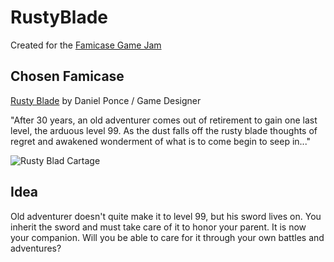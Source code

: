 # RustyBlade
Created for the [Famicase Game Jam](https://itch.io/jam/a-game-by-its-cover-2017)

## Chosen Famicase
[Rusty Blade](http://www.famicase.com/17/softs/096.html)
by Daniel Ponce / Game Designer

"After 30 years, an old adventurer comes out of retirement to gain one last level, the arduous level 99. As the dust falls off the rusty blade thoughts of regret and awakened wonderment of what is to come begin to seep in..."

![Rusty Blad Cartage](http://www.famicase.com/17/softs/096.jpg)

## Idea
Old adventurer doesn't quite make it to level 99, but his sword lives on. You inherit the sword and must take care of it to honor your parent. It is now your companion. Will you be able to care for it through your own battles and adventures?
